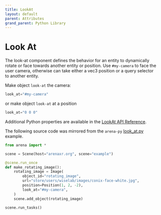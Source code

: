 ```yaml
---
title: LookAt
layout: default
parent: Attributes
grand_parent: Python Library
---
```


# Look At

The look-at component defines the behavior for an entity to dynamically rotate or face towards another entity or position. Use `#my-camera` to face the user camera, otherwise can take either a vec3 position or a query selector to another entity.

Make object `look-at` the camera:
```python
look_at="#my-camera"
```
or make object `look-at` at a position
```python
look_at="0 0 0"
```

Additional Python properties are available in the [LookAt API Reference](/content/python-api/attributes/look_at).

The following source code was mirrored from the `arena-py` [look_at.py](https://github.com/arenaxr/arena-py/blob/master/examples/attributes/look_at.py) example.

```python
from arena import *

scene = Scene(host="arenaxr.org", scene="example")

@scene.run_once
def make_rotating_image():
    rotating_image = Image(
        object_id="rotating_image",
        url="store/users/wiselab/images/conix-face-white.jpg",
        position=Position(1, 2, -2),
        look_at="#my-camera",
    )
    scene.add_object(rotating_image)

scene.run_tasks()
```
